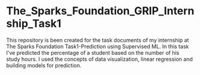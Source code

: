 # The_Sparks_Foundation_GRIP_Internship_Task1
This repository is been created for the task documents of my internship at The Sparks Foundation
Task1-Prediction using Supervised ML.
In this task I've predicted the percentage of a student based on the number of his study hours. 
I used the concepts of data visualization, linear regression and building models for prediction.
